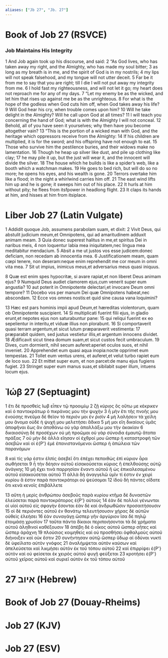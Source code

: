 ```yaml
---
aliases: ["Jb 27", "Jb. 27"]
---
```



# Book of Job 27 (RSVCE)

### Job Maintains His Integrity
1 And Job again took up his discourse, and said:
2 “As God lives, who has taken away my right, and the Almighty, who has made my soul bitter;
3 as long as my breath is in me, and the spirit of God is in my nostrils;
4 my lips will not speak falsehood, and my tongue will not utter deceit.
5 Far be it from me to say that you are right; till I die I will not put away my integrity from me.
6 I hold fast my righteousness, and will not let it go; my heart does not reproach me for any of my days.
7 “Let my enemy be as the wicked, and let him that rises up against me be as the unrighteous.
8 For what is the hope of the godless when God cuts him off, when God takes away his life?
9 Will God hear his cry, when trouble comes upon him?
10 Will he take delight in the Almighty? Will he call upon God at all times?
11 I will teach you concerning the hand of God; what is with the Almighty I will not conceal.
12 Behold, all of you have seen it yourselves; why then have you become altogether vain?
13 “This is the portion of a wicked man with God, and the heritage which oppressors receive from the Almighty:
14 If his children are multiplied, it is for the sword; and his offspring have not enough to eat.
15 Those who survive him the pestilence buries, and their widows make no lamentation.
16 Though he heap up silver like dust, and pile up clothing like clay;
17 he may pile it up, but the just will wear it, and the innocent will divide the silver.
18 The house which he builds is like a spider’s web, like a booth which a watchman makes.
19 He goes to bed rich, but will do so no more; he opens his eyes, and his wealth is gone.
20 Terrors overtake him like a flood; in the night a whirlwind carries him off.
21 The east wind lifts him up and he is gone; it sweeps him out of his place.
22 It hurls at him without pity; he flees from itsfpower in headlong flight.
23 It claps its hands at him, and hisses at him from itsiplace.


# Liber Job 27 (Latin Vulgate)

1 Addidit quoque Job, assumens parabolam suam, et dixit:
2 Vivit Deus, qui abstulit judicium meum,et Omnipotens, qui ad amaritudinem adduxit animam meam.
3 Quia donec superest halitus in me,et spiritus Dei in naribus meis,
4 non loquentur labia mea iniquitatem,nec lingua mea meditabitur mendacium.
5 Absit a me ut justos vos esse judicem:donec deficiam, non recedam ab innocentia mea.
6 Justificationem meam, quam cœpi tenere, non deseram:neque enim reprehendit me cor meum in omni vita mea.
7 Sit ut impius, inimicus meus,et adversarius meus quasi iniquus.

8 Quæ est enim spes hypocritæ, si avare rapiat,et non liberet Deus animam ejus?
9 Numquid Deus audiet clamorem ejus,cum venerit super eum angustia?
10 aut poterit in Omnipotente delectari,et invocare Deum omni tempore?
11 Docebo vos per manum Dei quæ Omnipotens habeat,nec abscondam.
12 Ecce vos omnes nostis:et quid sine causa vana loquimini?

13 Hæc est pars hominis impii apud Deum,et hæreditas violentorum, quam ob Omnipotente suscipient.
14 Si multiplicati fuerint filii ejus, in gladio erunt,et nepotes ejus non saturabuntur pane:
15 qui reliqui fuerint ex eo sepelientur in interitu,et viduæ illius non plorabunt.
16 Si comportaverit quasi terram argentum,et sicut lutum præparaverit vestimenta:
17 præparabit quidem, sed justus vestietur illis,et argentum innocens dividet.
18 Ædificavit sicut tinea domum suam,et sicut custos fecit umbraculum.
19 Dives, cum dormierit, nihil secum auferet:aperiet oculos suos, et nihil inveniet.
20 Apprehendet eum quasi aqua inopia:nocte opprimet eum tempestas.
21 Tollet eum ventus urens, et auferet,et velut turbo rapiet eum de loco suo.
22 Et mittet super eum, et non parcet:de manu ejus fugiens fugiet.
23 Stringet super eum manus suas,et sibilabit super illum, intuens locum ejus.


# Ἰώβ 27 (Septuagint)

1 ἔτι δὲ προσθεὶς Ιωβ εἶπεν τῷ προοιμίῳ
2 ζῇ κύριος ὃς οὕτω με κέκρικεν καὶ ὁ παντοκράτωρ ὁ πικράνας μου τὴν ψυχήν
3 ἦ μὴν ἔτι τῆς πνοῆς μου ἐνούσης πνεῦμα δὲ θεῖον τὸ περιόν μοι ἐν ῥισίν
4 μὴ λαλήσειν τὰ χείλη μου ἄνομα οὐδὲ ἡ ψυχή μου μελετήσει ἄδικα
5 μή μοι εἴη δικαίους ὑμᾶς ἀποφῆναι ἕως ἂν ἀποθάνω οὐ γὰρ ἀπαλλάξω μου τὴν ἀκακίαν
6 δικαιοσύνῃ δὲ προσέχων οὐ μὴ προῶμαι οὐ γὰρ σύνοιδα ἐμαυτῷ ἄτοπα πράξας
7 οὐ μὴν δὲ ἀλλὰ εἴησαν οἱ ἐχθροί μου ὥσπερ ἡ καταστροφὴ τῶν ἀσεβῶν καὶ οἱ ἐ{P'} ἐμὲ ἐπανιστανόμενοι ὥσπερ ἡ ἀπώλεια τῶν παρανόμων

8 καὶ τίς γάρ ἐστιν ἐλπὶς ἀσεβεῖ ὅτι ἐπέχει πεποιθὼς ἐπὶ κύριον ἆρα σωθήσεται
9 ἦ τὴν δέησιν αὐτοῦ εἰσακούσεται κύριος ἢ ἐπελθούσης αὐτῷ ἀνάγκης
10 μὴ ἔχει τινὰ παρρησίαν ἔναντι αὐτοῦ ἢ ὡς ἐπικαλεσαμένου αὐτοῦ εἰσακούσεται αὐτοῦ
11 ἀλλὰ δὴ ἀναγγελῶ ὑμῖν τί ἐστιν ἐν χειρὶ κυρίου ἅ ἐστιν παρὰ παντοκράτορι οὐ ψεύσομαι
12 ἰδοὺ δὴ πάντες οἴδατε ὅτι κενὰ κενοῖς ἐπιβάλλετε

13 αὕτη ἡ μερὶς ἀνθρώπου ἀσεβοῦς παρὰ κυρίου κτῆμα δὲ δυναστῶν ἐλεύσεται παρὰ παντοκράτορος ἐ{P'} αὐτούς
14 ἐὰν δὲ πολλοὶ γένωνται οἱ υἱοὶ αὐτοῦ εἰς σφαγὴν ἔσονται ἐὰν δὲ καὶ ἀνδρωθῶσιν προσαιτήσουσιν
15 οἱ δὲ περιόντες αὐτοῦ ἐν θανάτῳ τελευτήσουσιν χήρας δὲ αὐτῶν οὐθεὶς ἐλεήσει
16 ἐὰν συναγάγῃ ὥσπερ γῆν ἀργύριον ἴσα δὲ πηλῷ ἑτοιμάσῃ χρυσίον
17 ταῦτα πάντα δίκαιοι περιποιήσονται τὰ δὲ χρήματα αὐτοῦ ἀληθινοὶ καθέξουσιν
18 ἀπέβη δὲ ὁ οἶκος αὐτοῦ ὥσπερ σῆτες καὶ ὥσπερ ἀράχνη
19 πλούσιος κοιμηθεὶς καὶ οὐ προσθήσει ὀφθαλμοὺς αὐτοῦ διήνοιξεν καὶ οὐκ ἔστιν
20 συνήντησαν αὐτῷ ὥσπερ ὕδωρ αἱ ὀδύναι νυκτὶ δὲ ὑφείλατο αὐτὸν γνόφος
21 ἀναλήμψεται αὐτὸν καύσων καὶ ἀπελεύσεται καὶ λικμήσει αὐτὸν ἐκ τοῦ τόπου αὐτοῦ
22 καὶ ἐπιρρίψει ἐ{P'} αὐτὸν καὶ οὐ φείσεται ἐκ χειρὸς αὐτοῦ φυγῇ φεύξεται
23 κροτήσει ἐ{P'} αὐτοῦ χεῖρας αὐτοῦ καὶ συριεῖ αὐτὸν ἐκ τοῦ τόπου αὐτοῦ


# 27 איוב (Hebrew)


# Book of Job 27 (Douay-Rheims)


# Job 27 (KJV)


# Job 27 (ESV)


